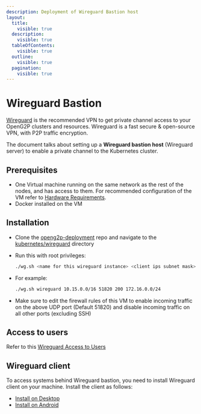 ```yaml
---
description: Deployment of Wireguard Bastion host
layout:
  title:
    visible: true
  description:
    visible: true
  tableOfContents:
    visible: true
  outline:
    visible: true
  pagination:
    visible: true
---
```


# Wireguard Bastion

[Wireguard](https://www.wireguard.com/) is the recommended VPN to get private channel access to your OpenG2P clusters and resources. Wireguard is a fast secure & open-source VPN, with P2P traffic encryption.

The document talks about setting up a **Wireguard bastion host** (Wireguard server) to enable a private channel to the Kubernetes cluster.

## Prerequisites

* One Virtual machine running on the same network as the rest of the nodes, and has access to them. For recommended configuration of the VM refer to [Hardware Requirements](../../hardware-requirements.md).
* Docker installed on the VM

## Installation

* Clone the [openg2p-deployment](https://github.com/OpenG2P/openg2p-deployment) repo and navigate to the [kubernetes/wireguard](https://github.com/OpenG2P/openg2p-deployment/tree/main/kubernetes/wireguard) directory
*   Run this with root privileges:

    ```bash
    ./wg.sh <name for this wireguard instance> <client ips subnet mask> <port> <no of peers> <subnet mask of the cluster nodes & lbs>
    ```
*   For example:

    ```bash
    ./wg.sh wireguard 10.15.0.0/16 51820 200 172.16.0.0/24
    ```
* Make sure to edit the firewall rules of this VM to enable incoming traffic on the above UDP port (Default 51820) and disable incoming traffic on all other ports (excluding SSH)

## Access to users

Refer to this [Wireguard Access to Users](wireguard-access-to-users.md)

## Wireguard client

To access systems behind Wireguard bastion, you need to install Wireguard client on your machine. Install the client as follows:

* [Install on Desktop](install-wireguard-client-on-machine.md)
* [Install on Android](install-wireguard-app-and-activate-tunnel.md)
